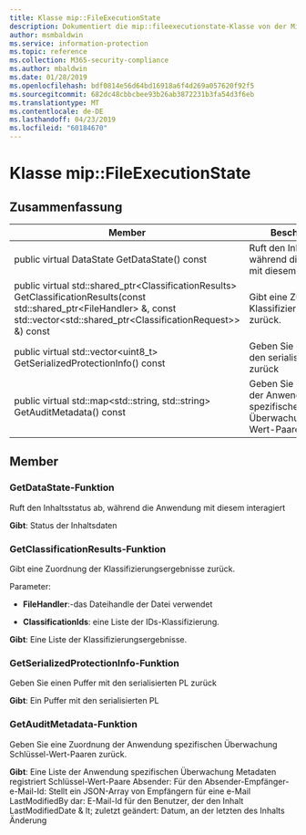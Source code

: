 ```yaml
---
title: Klasse mip::FileExecutionState
description: Dokumentiert die mip::fileexecutionstate-Klasse von der Microsoft Information Protection (MIP) SDK.
author: msmbaldwin
ms.service: information-protection
ms.topic: reference
ms.collection: M365-security-compliance
ms.author: mbaldwin
ms.date: 01/28/2019
ms.openlocfilehash: bdf0814e56d64bd16918a6f4d269a057620f92f5
ms.sourcegitcommit: 682dc48cbbcbee93b26ab3872231b3fa54d3f6eb
ms.translationtype: MT
ms.contentlocale: de-DE
ms.lasthandoff: 04/23/2019
ms.locfileid: "60184670"
---
```

# <a name="class-mipfileexecutionstate"></a>Klasse mip::FileExecutionState 
  
## <a name="summary"></a>Zusammenfassung
 Member                        | Beschreibungen                                
--------------------------------|---------------------------------------------
public virtual DataState GetDataState() const  |  Ruft den Inhaltsstatus ab, während die Anwendung mit diesem interagiert
public virtual std::shared_ptr\<ClassificationResults\> GetClassificationResults(const std::shared_ptr\<FileHandler\> &, const std::vector\<std::shared_ptr\<ClassificationRequest\>\> &) const  |  Gibt eine Zuordnung der Klassifizierungsergebnisse zurück.
public virtual std::vector\<uint8_t\> GetSerializedProtectionInfo() const  |  Geben Sie einen Puffer mit den serialisierten PL zurück
public virtual std::map\<std::string, std::string\> GetAuditMetadata() const  |  Geben Sie eine Zuordnung der Anwendung spezifischen Überwachung Schlüssel-Wert-Paaren zurück.
  
## <a name="members"></a>Member
  
### <a name="getdatastate-function"></a>GetDataState-Funktion
Ruft den Inhaltsstatus ab, während die Anwendung mit diesem interagiert

  
**Gibt**: Status der Inhaltsdaten
  
### <a name="getclassificationresults-function"></a>GetClassificationResults-Funktion
Gibt eine Zuordnung der Klassifizierungsergebnisse zurück.

Parameter:  
* **FileHandler**:-das Dateihandle der Datei verwendet 


* **ClassificationIds**: eine Liste der IDs-Klassifizierung. 



  
**Gibt**: Eine Liste der Klassifizierungsergebnisse.
  
### <a name="getserializedprotectioninfo-function"></a>GetSerializedProtectionInfo-Funktion
Geben Sie einen Puffer mit den serialisierten PL zurück

  
**Gibt**: Ein Puffer mit den serialisierten PL
  
### <a name="getauditmetadata-function"></a>GetAuditMetadata-Funktion
Geben Sie eine Zuordnung der Anwendung spezifischen Überwachung Schlüssel-Wert-Paaren zurück.

  
**Gibt**: Eine Liste der Anwendung spezifischen Überwachung Metadaten registriert Schlüssel-Wert-Paare Absender: Für den Absender-Empfänger-e-Mail-Id: Stellt ein JSON-Array von Empfängern für eine e-Mail LastModifiedBy dar: E-Mail-Id für den Benutzer, der den Inhalt LastModifiedDate & lt; zuletzt geändert: Datum, an der letzten des Inhalts Änderung